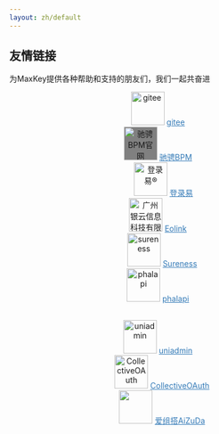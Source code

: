 ```yaml
---
layout: zh/default
---
```

<style>
.flinks{
	text-align: center;
}

.flinks img{
	height: 60px;
	max-width: 120px;
}

.flinks a{
	color: #337ab7;
}

</style>

<h2>友情链接</h2>

为MaxKey提供各种帮助和支持的朋友们，我们一起共奋进
<div class="row ">
	<div class="col-md-2 flinks">
		<img style="padding-left: 30px;" src="{{ "/static/images/partners/gitee.png" | prepend: site.baseurl }}?{{ site.time | date: "%Y%m%d%H%M" }}" title="gitee">
		<a href="https://gitee.com/" target="_blank">	gitee	</a>
	</div>
	<div class="col-md-2 flinks" >
		<img   src="{{ "/static/images/partners/ccflowAD_Smaill.png" | prepend: site.baseurl }}?{{ site.time | date: "%Y%m%d%H%M" }}" title="驰骋BPM官网" style="BACKGROUND-COLOR: GRAY;margin-left: 30px;">
		<a href="http://ccflow.org/?from=MaxKey" target="_blank">	驰骋BPM	</a>
	</div>
	<div class="col-md-2 flinks">
		<img style="padding-left: 50px;" src="{{ "/static/images/partners/denglu1.jpg" | prepend: site.baseurl }}?{{ site.time | date: "%Y%m%d%H%M" }}" title="登录易®">
		<a href="https://www.denglu1.cn/?from=MaxKey" target="_blank"> 登录易</a>
	</div>
	<div class="col-md-2 flinks">
		<img style="padding-left: 30px;" src="https://www.eolink.com/assets/images/logo/eolink_nav.svg" title="广州银云信息科技有限公司">
		<a href="https://www.eolinker.com/?from=MaxKey" target="_blank"> 
					Eolink
				</a>
	</div>
	<div class="col-md-2 flinks">
		<img style="padding-left: 45px;" src="{{ "/static/images/partners/sureness.png" | prepend: site.baseurl }}?{{ site.time | date: "%Y%m%d%H%M" }}" title="sureness">
		<a href="https://su.usthe.com/#/cn/" target="_blank">
					Sureness
		</a>
	</div>
	<div class="col-md-2 flinks">
		<img  style="padding-left: 30px;"  src="{{ "/static/images/partners/phalapi.png" | prepend: site.baseurl }}?{{ site.time | date: "%Y%m%d%H%M" }}" title="phalapi">
		<a href="https://www.phalapi.net/" target="_blank">phalapi</a>
	</div>
</div>

<div class="row " style="margin-top: 30px;">
	<div class="col-md-2 flinks">
		<img  style="padding-left: 30px;"  src="{{ "/static/images/partners/uniadmin.jpg" | prepend: site.baseurl }}?{{ site.time | date: "%Y%m%d%H%M" }}" title="uniadmin">
		<a href="https://uniadmin.jiangruyi.com/" target="_blank">	uniadmin</a>
	</div>
	<div class="col-md-2 flinks">
		<img  style="padding-left: 45px;" src="{{ "/static/images/partners/collectiveoauth.png" | prepend: site.baseurl }}?{{ site.time | date: "%Y%m%d%H%M" }}" title="CollectiveOAuth">
		<a href="https://codoc.rthinkingsoft.cn/" target="_blank">	CollectiveOAuth	</a>
	</div>
	<div class="col-md-2 flinks" >
		<img style="padding-left: 45px;" src ="	https://portrait.gitee.com/uploads/avatars/namespace/2879/8637007_aizuda_1636162864.png" />
		<a href="http://aizuda.com/?from=MaxKey" target="_blank">爱组搭AiZuDa</a>
	</div>
	<div class="col-md-2 flinks">
	</div>
	<div class="col-md-2 flinks">
	</div>
	<div class="col-md-2 flinks">
	</div>
</div>

<div class="row "  style="margin-top: 30px;">
	<div class="col-md-2 flinks" >
	</div>
	<div class="col-md-2 flinks">
	</div>
	<div class="col-md-2 flinks">
	</div>
	<div class="col-md-2 flinks">
	</div>
	<div class="col-md-2 flinks">
	</div>
	<div class="col-md-2 flinks">
	</div>
</div>




				
				